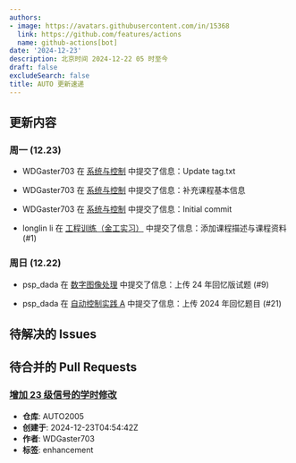 ```yaml
---
authors:
- image: https://avatars.githubusercontent.com/in/15368
  link: https://github.com/features/actions
  name: github-actions[bot]
date: '2024-12-23'
description: 北京时间 2024-12-22 05 时至今
draft: false
excludeSearch: false
title: AUTO 更新速递
---
```


## 更新内容

### 周一 (12.23)

- WDGaster703 在 [系统与控制](https://github.com/HITSZ-OpenAuto/EE2005) 中提交了信息：Update tag.txt

- WDGaster703 在 [系统与控制](https://github.com/HITSZ-OpenAuto/EE2005) 中提交了信息：补充课程基本信息

- WDGaster703 在 [系统与控制](https://github.com/HITSZ-OpenAuto/EE2005) 中提交了信息：Initial commit

- longlin li 在 [工程训练（金工实习）](https://github.com/HITSZ-OpenAuto/ENGG1002) 中提交了信息：添加课程描述与课程资料 (#1)

### 周日 (12.22)

- psp_dada 在 [数字图像处理](https://github.com/HITSZ-OpenAuto/AUTO3003) 中提交了信息：上传 24 年回忆版试题 (#9)

- psp_dada 在 [自动控制实践 A](https://github.com/HITSZ-OpenAuto/AUTO3002A) 中提交了信息：上传 2024 年回忆题目 (#21)

## 待解决的 Issues

## 待合并的 Pull Requests

### [增加 23 级信号的学时修改](https://github.com/HITSZ-OpenAuto/AUTO2005/pull/12)

- **仓库**: AUTO2005
- **创建于**: 2024-12-23T04:54:42Z
- **作者**: WDGaster703
- **标签**: enhancement

